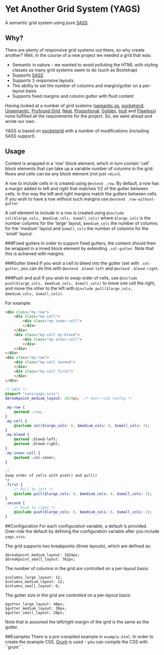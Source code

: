 # Yet Another Grid System (YAGS)
A semantic grid system using pure [SASS](http://sass-lang.com).
## Why?
There are plenty of responsive grid systems out there, so why create another? Well, in the course of a new  project we needed a grid that was:
* Semantic in nature - we wanted to avoid polluting the HTML with styling classes as many grid systems seem to do (such as Bootstrap)
* Supports [SASS](http://sass-lang.com)
* Supports 3 responsive layouts
* The ability to set the number of columns and margin/gutter on a per-layout basis
* Supports fixed margins and column gutter with fluid content

Having looked at a number of grid systems ([semantic.gs](http://semantic.gs/), [pocketgrid](http://arnaudleray.github.io/pocketgrid/), [Unsemantic](http://unsemantic.com/demo-responsive), [Profound Grid](https://github.com/artofrawr/profoundgrid/), [Neat](https://github.com/thoughtbot/neat), [Proportional](https://github.com/mattberridge/Proportional-Grids/), [Golden](http://goldengridsystem.com/), [Inuit](http://terabytenz.github.io/inuit.css-kitchensink/#grids) and [Flawless](https://github.com/laughingwithu/flawless-semantics-grid)) none fulfilled all the requirements for the project.
So, we went ahead and wrote our own.

YAGS is based on [pocketgrid](http://arnaudleray.github.io/pocketgrid/) with a number of modifications (including SASS support).
## Usage
Content is wrapped in a 'row' block element, which in turn contain 'cell' block elements that can take up a variable number of columns in the grid. Rows and cells can be any block element (not just ```<div>```).

A row to include cells in is created using ```@extend .row```. By default, a row has a margin added to left and right that matches 1/2 of the gutter between cells. In this way the left and right margins match the gutters between cells. 
If you wish to have a row without such margins use ```@extend .row-without-gutter```

A cell element to include in a row is created using ```@include col($large_cols, $medium_cols, $small_cols)``` where ```$large_cols``` is the number columns for the 'large' layout, ```$medium_cols``` the number of columns for the 'medium' layout and ```$small_cols``` the number of columns for the 'small' layout.

###Fixed gutters
In order to support fixed gutters, the content should then be wrapped in a inned block element by extending ```.col-gutter```. Note that this is achieved with margins.

###Gutter bleed
If you wish a cell to bleed into the gutter (set with ```.col-gutter```, you can do this with ```@extend .bleed-left``` and ```@extend .bleed-right```.

###Push and pull
If you wish to swap order of cells, use ```@include push($large_cols, $medium_cols, $small_cols)``` to move one cell the right, and move the other to the left with ```@include pull($large_cols, $medium_cols, $small_cols)```.

For example:

```html
<div class="my-row">
	<div class="my-cell">
		<div class="my-inner-cell">
		</div>
	</div>
	<div class="my-cell my-bleed">
		<div class="my-inner-cell">
		</div>
	</div>
</div>
<div class="my-row">
	<div class="my-cell second">
	</div>
	<div class="my-cell first">
	</div>
</div>
```
```sass
/* SASS */
@import "sass/yags.scss";
$breakpoint_medium_layout: 1024px; 	/* Over-ride config */

.my-row {
	@extend .row;
}
.my-cell {
	@include col($large_cols: 6, $medium_cols: 6, $small_cols: 2);
}
.my-bleed {
	@extend .bleed-left;
	@extend .bleed-right;
}
.my-inner-cell {
	@extend .col-inner;
}

/*
Swap order of cells with push() and pull()
*/
.first {
	/* Pull to left */
	@include pull($large_cols: 6, $medium_cols: 6, $small_cols: 2);
}
.second {
	/* Push to right */
	@include push($large_cols: 6, $medium_cols: 6, $small_cols: 2);
}
```

##Configuration
For each configuration variable, a default is provided. Over-ride the default by defining the configuration variable after you include ```yags.scss```.

The grid supports two breakpoints (three layouts), which are defined as:
```
$breakpoint_medium_layout: 1024px;
$breakpoint_small_layout: 762px;
```

The number of columns in the grid are controlled on a per-layout basis:
```
$columns_large_layout: 12;
$columns_medium_layout: 12;
$columns_small_layout: 6;
```

The gutter size in the grid are controlled on a per-layout basis:
```
$gutter_large_layout: 40px;
$gutter_medium_layout: 30px;
$gutter_small_layout: 20px;
```

Note that is assumed the left/right margin of the grid is the same as the gutter.

##Examples
There is a pre-compiled example in ```example.html```. In order to create the example CSS, [Grunt](http://gruntjs.com) is used - you can compile the CSS with ``grunt```.